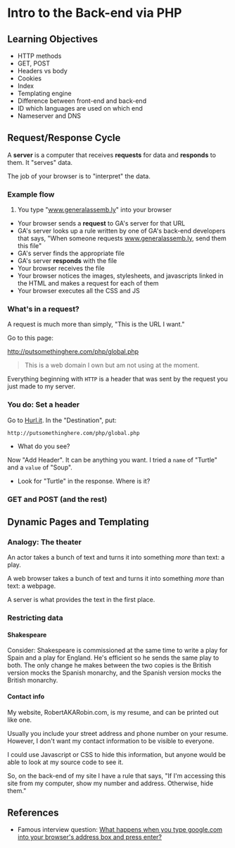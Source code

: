 # Intro to the Back-end via PHP

## Learning Objectives
- HTTP methods
- GET, POST
- Headers vs body
- Cookies
- Index
- Templating engine
- Difference between front-end and back-end
- ID which languages are used on which end
- Nameserver and DNS

## Request/Response Cycle

A **server** is a computer that receives **requests** for data and **responds** to them. It "serves" data.

The job of your browser is to "interpret" the data.

### Example flow

1. You type "www.generalassemb.ly" into your browser
- Your browser sends a **request** to GA's server for that URL
- GA's server looks up a rule written by one of GA's back-end developers that says, "When someone requests www.generalassemb.ly, send them this file"
- GA's server finds the appropriate file
- GA's server **responds** with the file
- Your browser receives the file
- Your browser notices the images, stylesheets, and javascripts linked in the HTML and makes a request for each of them
- Your browser executes all the CSS and JS

### What's in a request?

A request is much more than simply, "This is the URL I want."

Go to this page:

http://putsomethinghere.com/php/global.php

> This is a web domain I own but am not using at the moment.

Everything beginning with `HTTP` is a header that was sent by the request you just made to my server.

### You do: Set a header

Go to [Hurl.it](https://www.hurl.it/). In the "Destination", put:

```
http://putsomethinghere.com/php/global.php
```

- What do you see?

Now "Add Header". It can be anything you want. I tried a `name` of "Turtle" and a `value` of "Soup".

- Look for "Turtle" in the response. Where is it?



### GET and POST (and the rest)

## Dynamic Pages and Templating

### Analogy: The theater

An actor takes a bunch of text and turns it into something *more* than text: a play.

A web browser takes a bunch of text and turns it into something *more* than text: a webpage.

A server is what provides the text in the first place.

### Restricting data

#### Shakespeare

Consider: Shakespeare is commissioned at the same time to write a play for Spain and a play for England. He's efficient so he sends the same play to both. The only change he makes between the two copies is the British version mocks the Spanish monarchy, and the Spanish version mocks the British monarchy.

#### Contact info

My website, RobertAKARobin.com, is my resume, and can be printed out like one.

Usually you include your street address and phone number on your resume. However, I don't want my contact information to be visible to everyone.

I could use Javascript or CSS to hide this information, but anyone would be able to look at my source code to see it.

So, on the back-end of my site I have a rule that says, "If I'm accessing this site from my computer, show my number and address. Otherwise, hide them."

## References
- Famous interview question: [What happens when you type google.com into your browser's address box and press enter?](https://github.com/alex/what-happens-when)
